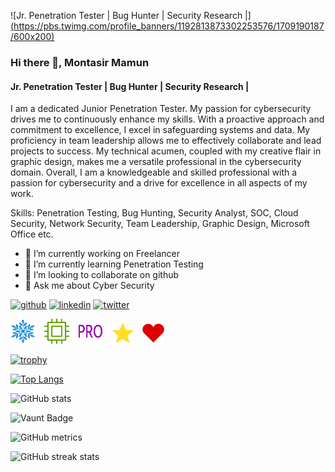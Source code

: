![Jr. Penetration Tester | Bug Hunter | Security Research |][(https://pbs.twimg.com/profile_banners/1192813873302253576/1709190187/600x200)](https://twitter.com/montasirmamunbd/header_photo)
### Hi there 👋, Montasir Mamun
#### Jr. Penetration Tester | Bug Hunter | Security Research |

I am a dedicated Junior Penetration Tester. My passion for cybersecurity drives me to continuously enhance my skills. With a proactive approach and commitment to excellence, I excel in safeguarding systems and data. My proficiency in team leadership allows me to effectively collaborate and lead projects to success. My technical acumen, coupled with my creative flair in graphic design, makes me a versatile professional in the cybersecurity domain. Overall, I am a knowledgeable and skilled professional with a passion for cybersecurity and a drive for excellence in all aspects of my work.

Skills: Penetration Testing, Bug Hunting, Security Analyst, SOC, Cloud Security, Network Security, Team Leadership, Graphic Design, Microsoft Office etc.

- 🔭 I’m currently working on Freelancer 
- 🌱 I’m currently learning Penetration Testing 
- 👯 I’m looking to collaborate on github 
- 💬 Ask me about Cyber Security  


[<img src='https://cdn.jsdelivr.net/npm/simple-icons@3.0.1/icons/github.svg' alt='github' height='40'>](https://github.com/pentesterbd)  [<img src='https://cdn.jsdelivr.net/npm/simple-icons@3.0.1/icons/linkedin.svg' alt='linkedin' height='40'>](https://www.linkedin.com/in/montasirmamun/)  [<img src='https://cdn.jsdelivr.net/npm/simple-icons@3.0.1/icons/twitter.svg' alt='twitter' height='40'>](https://twitter.com/montasirmamunbd)  

<a href='https://archiveprogram.github.com/'><img src='https://raw.githubusercontent.com/acervenky/animated-github-badges/master/assets/acbadge.gif' width='40' height='40'></a> <a href='https://docs.github.com/en/developers'><img src='https://raw.githubusercontent.com/acervenky/animated-github-badges/master/assets/devbadge.gif' width='40' height='40'></a> <a href='https://github.com/pricing'><img src='https://raw.githubusercontent.com/acervenky/animated-github-badges/master/assets/pro.gif' width='40' height='40'></a> <a href='https://stars.github.com/'><img src='https://raw.githubusercontent.com/acervenky/animated-github-badges/master/assets/starbadge.gif' width='35' height='35'></a> <a href='https://docs.github.com/en/github/supporting-the-open-source-community-with-github-sponsors'><img src='https://raw.githubusercontent.com/acervenky/animated-github-badges/master/assets/sponsorbadge.gif' width='35' height='35'></a> 

[![trophy](https://github-profile-trophy.vercel.app/?username=pentesterbd)](https://github.com/ryo-ma/github-profile-trophy)

[![Top Langs](https://github-readme-stats.vercel.app/api/top-langs/?username=pentesterbd)](https://github.com/anuraghazra/github-readme-stats)

![GitHub stats](https://github-readme-stats.vercel.app/api?username=pentesterbd&show_icons=true&count_private=true)  

![Vaunt Badge](https://api.vaunt.dev/v1/github/entities/pentesterbd/contributions?format=svg&private=true)  

![GitHub metrics](https://metrics.lecoq.io/pentesterbd)  

![GitHub streak stats](https://streak-stats.demolab.com/?user=pentesterbd)  

